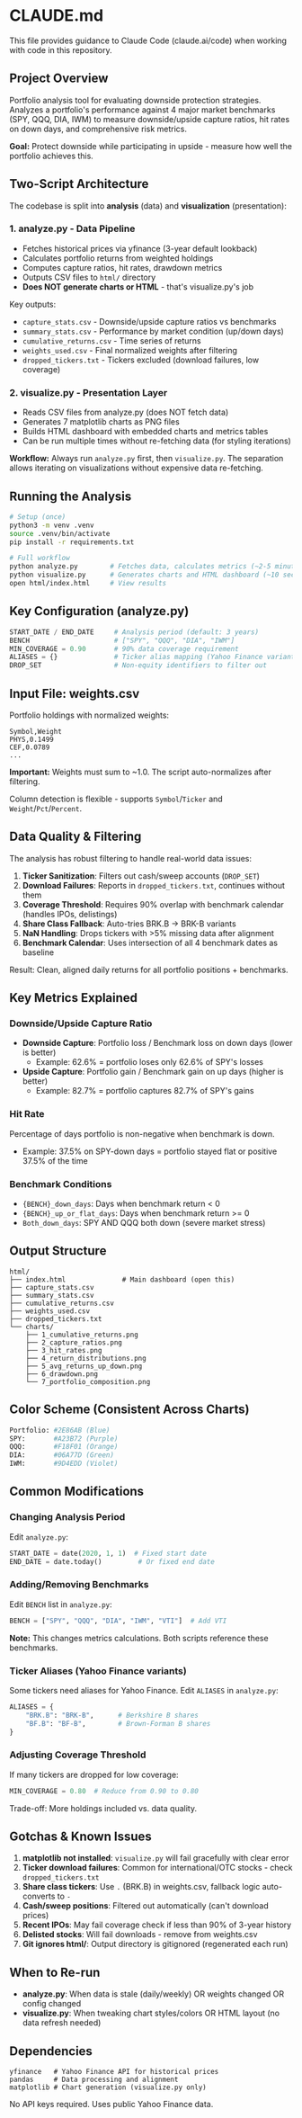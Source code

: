 # CLAUDE.md

This file provides guidance to Claude Code (claude.ai/code) when working with code in this repository.

## Project Overview

Portfolio analysis tool for evaluating downside protection strategies. Analyzes a portfolio's performance against 4 major market benchmarks (SPY, QQQ, DIA, IWM) to measure downside/upside capture ratios, hit rates on down days, and comprehensive risk metrics.

**Goal:** Protect downside while participating in upside - measure how well the portfolio achieves this.

## Two-Script Architecture

The codebase is split into **analysis** (data) and **visualization** (presentation):

### 1. analyze.py - Data Pipeline
- Fetches historical prices via yfinance (3-year default lookback)
- Calculates portfolio returns from weighted holdings
- Computes capture ratios, hit rates, drawdown metrics
- Outputs CSV files to `html/` directory
- **Does NOT generate charts or HTML** - that's visualize.py's job

Key outputs:
- `capture_stats.csv` - Downside/upside capture ratios vs benchmarks
- `summary_stats.csv` - Performance by market condition (up/down days)
- `cumulative_returns.csv` - Time series of returns
- `weights_used.csv` - Final normalized weights after filtering
- `dropped_tickers.txt` - Tickers excluded (download failures, low coverage)

### 2. visualize.py - Presentation Layer
- Reads CSV files from analyze.py (does NOT fetch data)
- Generates 7 matplotlib charts as PNG files
- Builds HTML dashboard with embedded charts and metrics tables
- Can be run multiple times without re-fetching data (for styling iterations)

**Workflow:** Always run `analyze.py` first, then `visualize.py`. The separation allows iterating on visualizations without expensive data re-fetching.

## Running the Analysis

```bash
# Setup (once)
python3 -m venv .venv
source .venv/bin/activate
pip install -r requirements.txt

# Full workflow
python analyze.py        # Fetches data, calculates metrics (~2-5 minutes)
python visualize.py      # Generates charts and HTML dashboard (~10 seconds)
open html/index.html     # View results
```

## Key Configuration (analyze.py)

```python
START_DATE / END_DATE     # Analysis period (default: 3 years)
BENCH                     # ["SPY", "QQQ", "DIA", "IWM"]
MIN_COVERAGE = 0.90       # 90% data coverage requirement
ALIASES = {}              # Ticker alias mapping (Yahoo Finance variants)
DROP_SET                  # Non-equity identifiers to filter out
```

## Input File: weights.csv

Portfolio holdings with normalized weights:
```csv
Symbol,Weight
PHYS,0.1499
CEF,0.0789
...
```

**Important:** Weights must sum to ~1.0. The script auto-normalizes after filtering.

Column detection is flexible - supports `Symbol`/`Ticker` and `Weight`/`Pct`/`Percent`.

## Data Quality & Filtering

The analysis has robust filtering to handle real-world data issues:

1. **Ticker Sanitization**: Filters out cash/sweep accounts (`DROP_SET`)
2. **Download Failures**: Reports in `dropped_tickers.txt`, continues without them
3. **Coverage Threshold**: Requires 90% overlap with benchmark calendar (handles IPOs, delistings)
4. **Share Class Fallback**: Auto-tries BRK.B → BRK-B variants
5. **NaN Handling**: Drops tickers with >5% missing data after alignment
6. **Benchmark Calendar**: Uses intersection of all 4 benchmark dates as baseline

Result: Clean, aligned daily returns for all portfolio positions + benchmarks.

## Key Metrics Explained

### Downside/Upside Capture Ratio
- **Downside Capture**: Portfolio loss / Benchmark loss on down days (lower is better)
  - Example: 62.6% = portfolio loses only 62.6% of SPY's losses
- **Upside Capture**: Portfolio gain / Benchmark gain on up days (higher is better)
  - Example: 82.7% = portfolio captures 82.7% of SPY's gains

### Hit Rate
Percentage of days portfolio is non-negative when benchmark is down.
- Example: 37.5% on SPY-down days = portfolio stayed flat or positive 37.5% of the time

### Benchmark Conditions
- `{BENCH}_down_days`: Days when benchmark return < 0
- `{BENCH}_up_or_flat_days`: Days when benchmark return >= 0
- `Both_down_days`: SPY AND QQQ both down (severe market stress)

## Output Structure

```
html/
├── index.html              # Main dashboard (open this)
├── capture_stats.csv
├── summary_stats.csv
├── cumulative_returns.csv
├── weights_used.csv
├── dropped_tickers.txt
└── charts/
    ├── 1_cumulative_returns.png
    ├── 2_capture_ratios.png
    ├── 3_hit_rates.png
    ├── 4_return_distributions.png
    ├── 5_avg_returns_up_down.png
    ├── 6_drawdown.png
    └── 7_portfolio_composition.png
```

## Color Scheme (Consistent Across Charts)

```python
Portfolio: #2E86AB (Blue)
SPY:       #A23B72 (Purple)
QQQ:       #F18F01 (Orange)
DIA:       #06A77D (Green)
IWM:       #9D4EDD (Violet)
```

## Common Modifications

### Changing Analysis Period
Edit `analyze.py`:
```python
START_DATE = date(2020, 1, 1)  # Fixed start date
END_DATE = date.today()         # Or fixed end date
```

### Adding/Removing Benchmarks
Edit `BENCH` list in `analyze.py`:
```python
BENCH = ["SPY", "QQQ", "DIA", "IWM", "VTI"]  # Add VTI
```
**Note:** This changes metrics calculations. Both scripts reference these benchmarks.

### Ticker Aliases (Yahoo Finance variants)
Some tickers need aliases for Yahoo Finance. Edit `ALIASES` in `analyze.py`:
```python
ALIASES = {
    "BRK.B": "BRK-B",      # Berkshire B shares
    "BF.B": "BF-B",        # Brown-Forman B shares
}
```

### Adjusting Coverage Threshold
If many tickers are dropped for low coverage:
```python
MIN_COVERAGE = 0.80  # Reduce from 0.90 to 0.80
```
Trade-off: More holdings included vs. data quality.

## Gotchas & Known Issues

1. **matplotlib not installed**: `visualize.py` will fail gracefully with clear error
2. **Ticker download failures**: Common for international/OTC stocks - check `dropped_tickers.txt`
3. **Share class tickers**: Use `.` (BRK.B) in weights.csv, fallback logic auto-converts to `-`
4. **Cash/sweep positions**: Filtered out automatically (can't download prices)
5. **Recent IPOs**: May fail coverage check if less than 90% of 3-year history
6. **Delisted stocks**: Will fail downloads - remove from weights.csv
7. **Git ignores html/**: Output directory is gitignored (regenerated each run)

## When to Re-run

- **analyze.py**: When data is stale (daily/weekly) OR weights changed OR config changed
- **visualize.py**: When tweaking chart styles/colors OR HTML layout (no data refresh needed)

## Dependencies

```
yfinance   # Yahoo Finance API for historical prices
pandas     # Data processing and alignment
matplotlib # Chart generation (visualize.py only)
```

No API keys required. Uses public Yahoo Finance data.
